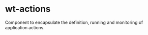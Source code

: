 # wt-actions
Component to encapsulate the definition, running and monitoring of application actions.
